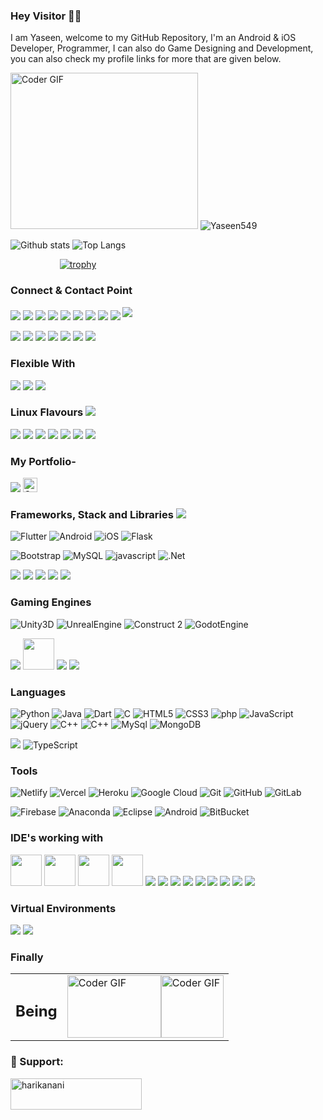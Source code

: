 ### Hey Visitor 🖐🏻

<!--

<img src="https://media.giphy.com/media/1oErlCqmxFX54gsxrB/giphy.gif" alt="Coder GIF" width="40" height="40"> 

<img src="https://media.giphy.com/media/Veq8KumKpSCcfZ71P1/giphy.gif" alt="Coder GIF" width="23" height="23">

**Yaseen549/Yaseen549** is a ✨ _special_ ✨ repository because its `README.md` (this file) appears on your GitHub profile.

Here are some ideas to get you started:

- 🔭 I’m currently working on Python...
- 🌱 I’m currently learning Flutter...
- 👯 I’m looking to collaborate on ...
- 🤔 I’m looking for help with ...
- 💬 Ask me about ...
- 📫 How to reach me: ...
- 😄 Pronouns: ...
- ⚡ Fun fact: ...
-->

I am Yaseen, welcome to my GitHub Repository, I'm an Android & iOS Developer, Programmer, I can also do Game Designing and Development, you can also check my profile links for more that are given below.

<!--<table style="border:0px;">
	<tr>
		<td>
		
		</td>
		<td>
      		<p align="left"></p>
		</td>
	</tr>
</table> -->


<img src="https://media.giphy.com/media/p4NLw3I4U0idi/giphy.gif" alt="Coder GIF" width="300" height="250"> <img src="https://komarev.com/ghpvc/?username=Yasen549" alt="Yaseen549" /> 

![Github stats](https://github-readme-stats.vercel.app/api?username=Yaseen549)    ![Top Langs](https://github-readme-stats.vercel.app/api/top-langs/?username=Yaseen549&hide=TeX&layout=compact&count_private=true)


<p><span align="center">&nbsp;&nbsp;&nbsp;&nbsp;&nbsp;&nbsp;&nbsp;&nbsp;&nbsp;&nbsp;&nbsp;&nbsp;&nbsp;&nbsp;&nbsp;&nbsp;&nbsp;&nbsp;&nbsp;&nbsp;<a href="https://yaseen.netlify.com"><img src="https://github-profile-trophy.vercel.app/?username=Yaseen549&amp;margin-w=15&amp;column=6&amp;row=3" alt="trophy" data-canonical-src="https://github-profile-trophy.vercel.app/?username=Yaseen549&amp;margin-w=15&amp;column=6&amp;row=3" style="max-width:100%;"></a></span></p>

### Connect & Contact Point  

<!-- [<img src="https://img.shields.io/badge/linkedin-%230077B5.svg?&style=for-the-badge&logo=linkedin&logoColor=white" />](https://www.linkedin.com/in/yaseen59/) -->
[<img src="https://img.shields.io/badge/-LinkedIn-000000?style=social&logo=linkedin" />](https://www.linkedin.com/in/yaseen59/) 
[<img src="https://img.shields.io/badge/-Gmail-000000?style=social&logo=gmail" />](mailto:fantasticyaseenshariff@gmail.com) 
[<img src="https://img.shields.io/badge/-YouTube-000000?style=social&logo=youtube" />](https://www.youtube.com/c/SyberCode) 
[<img src="https://img.shields.io/badge/-Pinterest-000000?style=social&logo=pinterest" />](https://in.pinterest.com/Yaseen95/) 
[<img src="https://img.shields.io/badge/-Medium-000000?style=social&logo=medium" />](https://medium.com/@yaseen59)
[<img src="https://img.shields.io/badge/-Instagram-000000?style=social&logo=instagram" />](https://www.instagram.com/syberstar_picture_studio/)
[<img src="https://img.shields.io/badge/-Repl.it-000000?style=social&logo=repl.it" />](https://repl.it/@Yaseen59)
[<img src="https://img.shields.io/badge/-hashnode-000000?style=social&logo=hashnode" />](https://yaseen.hashnode.dev/)
[<img src="https://img.shields.io/badge/-dev.to-000000?style=social&logo=dev.to" />](https://dev.to/yaseen) <sup><img src="https://ugcnet.nta.nic.in/webinfo/Content/img/newicon.gif"></sup>



[<img src="https://img.shields.io/badge/-HackerRank-000000?style=social&logo=hackerrank" />](https://www.hackerrank.com/Yaseen59)
[<img src="https://img.shields.io/badge/-Twitter-000000?style=social&logo=twitter" />](https://twitter.com/yaseen_sheriff) 
[<img src="https://img.shields.io/badge/-Dribbble-000000?style=social&logo=dribbble" />](https://dribbble.com/Yaseen59) 
[<img src="https://img.shields.io/badge/-Behance-000000?style=social&logo=behance" />](https://www.behance.net/yaseen59)
[<img src="https://img.shields.io/badge/-Discord-000000?style=social&logo=discord" />](https://discord.gg/68KtaDrfqr)
[<img src="https://img.shields.io/badge/-StackOverflow-000000?style=social&logo=stackoverflow" />](https://stackoverflow.com/users/12053270/)
[<img src="https://img.shields.io/badge/-Reddit-000000?style=social&logo=reddit" />](https://www.reddit.com/user/Yaseen549)





<!--[![Discord](https://img.shields.io/discord/591914197219016707.svg?label=&logo=discord&logoColor=ffffff&color=7389D8&labelColor=6A7EC2)](https://discord.gg/pkKsNfJT) -->


<!-- ![Linkedin](https://img.shields.io/badge/-LinkedIn-000000?style=social&logo=linkedin)
     ![Gmail](https://img.shields.io/badge/-Gmail-000000?style=social&logo=gmail) -->
<!-- ![World](https://img.shields.io/badge/-World-000000?style=social&logo=world) -->

<!-- [<img src ="https://img.shields.io/badge/Gmail-%23E4405F.svg?&style=for-the-badge&logo=gmail&logoColor=white">](mailto:fantasticyaseenshariff@gmail.com) -->

<!-- [<img src ="https://img.shields.io/badge/My_Website-%23E4405F.svg?&style=for-the-badge&logo=world&logoColor=white">](https://yaseen.netlify.com) -->



### Flexible With

[<img src="https://img.shields.io/badge/-Linux-000000?style=social&logo=linux" />](#)
[<img src="https://img.shields.io/badge/-Windows-000000?style=social&logo=windows" />](#) 
[<img src="https://img.shields.io/badge/-Macintosh-000000?style=social&logo=apple" />](#)
<!-- [<img src="https://img.shields.io/badge/-Debian-000000?style=social&logo=debian" />](#) 
[<img src="https://img.shields.io/badge/-Ubuntu-000000?style=social&logo=ubuntu" />](#)
[<img src="https://img.shields.io/badge/-Fedora-000000?style=social&logo=fedora" />](#)
[<img src="https://img.shields.io/badge/-Cent_Os-000000?style=social&logo=centos" />](#) -->

<!-- 
[<img src="https://img.shields.io/badge/-Android-000000?style=social&logo=android" />](#)
[<img src="https://img.shields.io/badge/-Apple_iOS-000000?style=social&logo=iOS" />](#)
-->

### Linux Flavours <img src="https://ugcnet.nta.nic.in/webinfo/Content/img/newicon.gif">

<img src="https://img.icons8.com/color/48/000000/linux.png"/> <img src="https://img.icons8.com/emoji/50/000000/parrot-emoji.png"/> <img src="https://img.icons8.com/color/48/000000/ubuntu.png"/> <img src="https://img.icons8.com/color/48/000000/kali-linux.png"/> <img src="https://img.icons8.com/color/48/000000/red-hat.png"/> <img src="https://img.icons8.com/color/48/000000/debian.png"/> <img src="https://img.icons8.com/color/48/000000/centos.png"/> 


### My Portfolio- 

[<img src="https://img.shields.io/badge/-My_Website-000000?style=social&logo=google"/>](https://yaseen.netlify.com)
[<img src="https://github.com/Yaseen549/Yaseen549/blob/main/live.gif" alt="Coder GIF" width="23" height="23">](https://yaseen.netlify.com)

### Frameworks, Stack and Libraries <img src="https://ugcnet.nta.nic.in/webinfo/Content/img/newicon.gif">

![Flutter](https://img.shields.io/badge/-Flutter-blue?style=for-the-badge&logo=flutter)
![Android](https://img.shields.io/badge/-Android-green?style=for-the-badge&logo=android)
![iOS](https://img.shields.io/badge/-iOS-C0C0C0?style=for-the-badge&logo=apple)
![Flask](https://img.shields.io/badge/-Flask-blue?style=for-the-badge&logo=Flask)

![Bootstrap](https://img.shields.io/badge/-Bootstrap-563D7C?style=for-the-badge&logo=bootstrap)
![MySQL](https://img.shields.io/badge/-MySQL-pink?style=for-the-badge&logo=mysql)
![javascript](https://img.shields.io/badge/-Node.js-black?style=for-the-badge&logo=javascript)
![.Net](https://img.shields.io/badge/-.Net-672A7A?style=for-the-badge&logo=.Net)

<img src="https://img.icons8.com/color/48/000000/nodejs.png"/> <img src="https://img.icons8.com/color/48/000000/react-native.png"/> <img src="https://img.icons8.com/color/48/000000/npm.png"/> <img src="https://img.icons8.com/color/48/000000/flutter.png"/> <img src="https://img.icons8.com/color/48/000000/cloudflare.png"/>

### Gaming Engines
![Unity3D](https://img.shields.io/badge/-Unity3D-black?style=for-the-badge&logo=unity)
![UnrealEngine](https://img.shields.io/badge/-UnrealEngine-orange?style=for-the-badge&logo=unrealengine)
![Construct 2](https://img.shields.io/badge/-Construct_2-000000?style=for-the-badge&logo=construct)
![GodotEngine](https://img.shields.io/badge/-Godot_Engine-000000?style=for-the-badge&logo=godotengine)

<img src="https://img.icons8.com/color/48/000000/unreal-engine.png"/> <img src="https://img.icons8.com/ios-filled/64/000000/unity.png" width="50px" height="50px"/> <img src="https://img.icons8.com/color/48/000000/game-maker.png"/> <img src="https://ugcnet.nta.nic.in/webinfo/Content/img/newicon.gif">

### Languages
![Python](https://img.shields.io/badge/-Python-F7F7F7?style=for-the-badge&logo=Python)
![Java](https://img.shields.io/badge/-java-F09522?style=for-the-badge&logo=java)
![Dart](https://img.shields.io/badge/-Dart-152030?style=for-the-badge&logo=Dart)
![C](https://img.shields.io/badge/-C-3D46C6?style=for-the-badge&logo=c)
![HTML5](https://img.shields.io/badge/-HTML5-E34F26?style=for-the-badge&logo=html5&logoColor=white)
![CSS3](https://img.shields.io/badge/-CSS3-1572B6?style=for-the-badge&logo=css3)
![php](https://img.shields.io/badge/-php-black?style=for-the-badge&logo=php)
![JavaScript](https://img.shields.io/badge/-JavaScript-yellow?style=for-the-badge&logo=JavaScript)
![jQuery](https://img.shields.io/badge/-jQuery-blue?style=for-the-badge&logo=jQuery)
![C++](https://img.shields.io/badge/-C++-00427E?style=for-the-badge&logo=c)
![C++](https://img.shields.io/badge/-C++-00427E?style=for-the-badge&logo=c)
![MySql](https://img.shields.io/badge/-MySql-orange?style=for-the-badge&logo=MySql)
![MongoDB](https://img.shields.io/badge/-MongoDB-black?style=for-the-badge&logo=MongoDB)

<img src="https://img.icons8.com/color/48/000000/typescript.png"/> ![TypeScript](https://img.shields.io/badge/-TypeScript-blue?style=for-the-badge&logo=TypeScript)

### Tools
![Netlify](https://img.shields.io/badge/-Netlify-black?style=for-the-badge&logo=Netlify)
![Vercel](https://img.shields.io/badge/-Vercel-blue?style=for-the-badge&logo=Vercel)
![Heroku](https://img.shields.io/badge/-Heroku-430098?style=for-the-badge&logo=heroku)
![Google Cloud](https://img.shields.io/badge/Google%20Cloud-black?style=for-the-badge&logo=google-cloud)
![Git](https://img.shields.io/badge/-Git-black?style=for-the-badge&logo=git)
![GitHub](https://img.shields.io/badge/-GitHub-181717?style=for-the-badge&logo=github)
![GitLab](https://img.shields.io/badge/-GitLab-FCA121?style=for-the-badge&logo=gitlab)

![Firebase](https://img.shields.io/badge/-Firebase-181717?style=for-the-badge&logo=firebase)
![Anaconda](https://img.shields.io/badge/-Anaconda-181717?style=for-the-badge&logo=anaconda)
![Eclipse](https://img.shields.io/badge/-Eclipse-430098?style=for-the-badge&logo=Eclipse)
![Android](https://img.shields.io/badge/-AndroidStudio-green?style=for-the-badge&logo=Android)
![BitBucket](https://img.shields.io/badge/-BitBucket-2684FF?style=for-the-badge&logo=bitbucket)

### IDE's working with

<img height="50" src="https://img.icons8.com/color/344/intellij-idea.png"> <img height="50" src="https://img.icons8.com/color/344/pycharm.png"> <img height="50" src="https://img.icons8.com/color/344/visual-studio-2019.png"> <img height="50" src="https://img.icons8.com/color/344/visual-studio-code-2019.png"> <img src="https://img.icons8.com/officexs/50/000000/java-eclipse.png" /> <img src="https://img.icons8.com/fluent/50/000000/adobe-photoshop.png"/> <img src="https://img.icons8.com/color/48/000000/adobe-illustrator.png"/> <img src="https://img.icons8.com/color/48/000000/adobe-after-effects.png"/> <img src="https://img.icons8.com/color/48/000000/adobe-indesign.png"/> <img src="https://img.icons8.com/color/48/000000/adobe-dreamweaver.png"/> <img src="https://img.icons8.com/color/48/000000/adobe-premiere-pro.png"/>  <img src="https://img.icons8.com/fluent/48/000000/adobe-animate.png"/> <img src="https://img.icons8.com/fluent/48/000000/android-os.png"/> 

### Virtual Environments

<img src="https://img.icons8.com/color/48/000000/old-vmware-logo.png"/> <img src="https://img.icons8.com/color/48/000000/virtualbox.png"/>


### Finally

<table>
	<tr>
		<td>
			<h2>Being</h2>
		</td>
		<td>
	      		<img src="https://media.giphy.com/media/i0EYHNbxPMeSWznjSH/giphy.gif" alt="Coder GIF" width="150" height="100"><img src="https://media.giphy.com/media/fkTFkvYVz5dmg/giphy.gif" alt="Coder GIF" width="100" height="100">
		</td>
	</tr>
</table>

<!-- <img src="https://media.giphy.com/media/2WUkAVDzuQbUA/giphy.gif" alt="Coder GIF" width="150" height="100"> -->

<!--
Social Engagement
### Twitter
[<img src="https://img.shields.io/twitter/follow/yaseen_sheriff?label=Follow&style=social" />](https://twitter.com/yaseen_sheriff) 
-->
<!--
### YouTube
[<img src="https://img.shields.io/youtube/views/Gyt-0e6wobk?label=Views&style=social" />](https://twitter.com/yaseen_sheriff) 
[<img src="https://img.shields.io/youtube/comments/Gyt-0e6wobk?style=social" />](https://twitter.com/yaseen_sheriff) 
[<img src="https://img.shields.io/youtube/likes/Gyt-0e6wobk?style=social&withDislikes" />](https://twitter.com/yaseen_sheriff) 

--->


### 🧡 Support:

<a href="https://www.buymeacoffee.com/Yaseen" target="_blank" rel="nofollow"> <img align="left" src="https://camo.githubusercontent.com/28aae05a0fba45679e8e27d90609601e249b64a5fe30dfef05495de4f4e318d4/68747470733a2f2f63646e2e6275796d6561636f666665652e636f6d2f627574746f6e732f76322f64656661756c742d79656c6c6f772e706e67" height="50" width="210" alt="harikanani" data-canonical-src="https://cdn.buymeacoffee.com/buttons/v2/default-yellow.png" style="max-width:100%;"></a>
